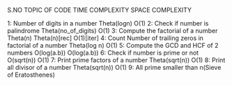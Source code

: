 S.NO    TOPIC OF CODE                                               TIME COMPLEXITY         SPACE COMPLEXITY

1:      Number of digits in a number                                Theta(logn)             O(1)
2:      Check if number is palindrome                               Theta(no_of_digits)     O(1)
3:      Compute the factorial of a number                           Theta(n)                Theta(n)[rec] O(1)[iter]
4:      Count Number of trailing zeros in factorial of a number     Theta(log n)            O(1)
5:      Compute the GCD and HCF of 2 numbers                        O(log(a.b))             O(log(a.b))
6:      Check if number is prime or not                             O(sqrt(n))              O(1)
7:      Print prime factors of a number                             Theta(sqrt(n))          O(1)
8:      Print all divisor of a number                               Theta(sqrt(n))          O(1)
9:      All prime smaller than n(Sieve of Eratosthenes)             